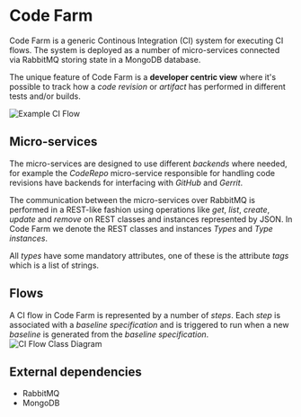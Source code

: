 # Code Farm

Code Farm is a generic Continous Integration (CI) system for executing CI flows.
The system is deployed as a number of micro-services connected via RabbitMQ
storing state in a MongoDB database.

The unique feature of Code Farm is a **developer centric view** where it's possible to
track how a *code revision* or *artifact* has performed in different tests and/or builds.

![Example CI Flow](https://g.gravizo.com/source/svg/g_ci_flow_ex1?https%3A%2F%2Fraw.githubusercontent.com%2FCombitech%2Fcodefarm%2Freadme_1%2FREADME.md)
<!---
g_ci_flow_ex1
digraph G {
  rankdir="LR";
  node [ shape="rect" ];
  Revision -> "Commit Gate"
  "Commit Gate" -> Test
  "Commit Gate" -> Build
}
g_ci_flow_ex1
--->


## Micro-services
The micro-services are designed to use different *backends* where needed, for example
the *CodeRepo* micro-service responsible for handling code revisions have
backends for interfacing with *GitHub* and *Gerrit*.

The communication between the micro-services over RabbitMQ is performed in a REST-like
fashion using operations like *get*, *list*, *create*, *update* and *remove* on
REST classes and instances represented by JSON.
In Code Farm we denote the REST classes and instances *Types* and *Type instances*.

All *types* have some mandatory attributes, one of these is the attribute *tags* which is a list of strings.

## Flows
A CI flow in Code Farm is represented by a number of *steps*. Each *step* is associated with a *baseline specification*
and is triggered to run when a new *baseline* is generated from the *baseline specification*.
![CI Flow Class Diagram](https://g.gravizo.com/source/svg/cd_flow?https%3A%2F%2Fraw.githubusercontent.com%2FCombitech%2Fcodefarm%2Freadme_1%2FREADME.md)
<!---
cd_flow
@startuml
hide empty methods
hide empty fields
hide circle
class Step <<Type>>
class Flow <<Type>>
class Baseline <<Type>>
class Specification <<Type>>
class Collector <<Array>> {
  name : String
  collectType : String
  criteria : String
  limit : Number
  latest : Boolean
}

Step ..> Specification
Step ..> Flow
Baseline .right. Specification

Specification *-- Collector : collectors
@enduml
cd_flow
--->

## External dependencies
* RabbitMQ
* MongoDB
